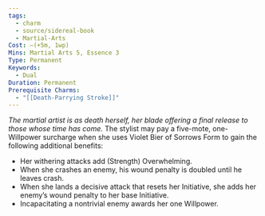 ```yaml
---
tags:
  - charm
  - source/sidereal-book
  - Martial-Arts
Cost: —(+5m, 1wp)
Mins: Martial Arts 5, Essence 3
Type: Permanent
Keywords:
  - Dual
Duration: Permanent
Prerequisite Charms:
  - "[[Death-Parrying Stroke]]"
---
```

*The martial artist is as death herself, her blade offering a final release to those whose time has come.*
The stylist may pay a five-mote, one-Willpower surcharge when she uses Violet Bier of Sorrows Form to gain the following additional benefits: 
- Her withering attacks add (Strength) Overwhelming. 
- When she crashes an enemy, his wound penalty is doubled until he leaves crash. 
- When she lands a decisive attack that resets her Initiative, she adds her enemy’s wound penalty to her base Initiative. 
- Incapacitating a nontrivial enemy awards her one Willpower. 